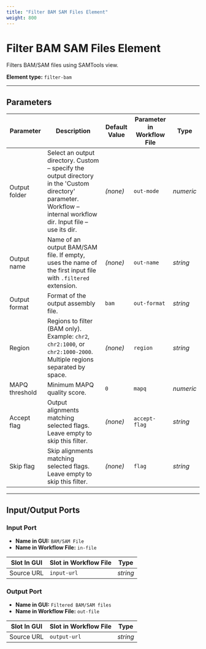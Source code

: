 ```yaml
---
title: "Filter BAM SAM Files Element"
weight: 800
---
```


# Filter BAM SAM Files Element

Filters BAM/SAM files using SAMTools view.

**Element type:** `filter-bam`

---

## Parameters

| **Parameter**  | **Description**                                                                                                                                                    | **Default Value** | **Parameter in Workflow File** | **Type**  |
|----------------|--------------------------------------------------------------------------------------------------------------------------------------------------------------------|-------------------|--------------------------------|-----------|
| Output folder  | Select an output directory. Custom – specify the output directory in the 'Custom directory' parameter. Workflow – internal workflow dir. Input file – use its dir. | *(none)*          | `out-mode`                     | _numeric_ |
| Output name    | Name of an output BAM/SAM file. If empty, uses the name of the first input file with `.filtered` extension.                                                        | *(none)*          | `out-name`                     | _string_  |
| Output format  | Format of the output assembly file.                                                                                                                                | `bam`             | `out-format`                   | _string_  |
| Region         | Regions to filter (BAM only). Example: `chr2`, `chr2:1000`, or `chr2:1000-2000`. Multiple regions separated by space.                                              | *(none)*          | `region`                       | _string_  |
| MAPQ threshold | Minimum MAPQ quality score.                                                                                                                                        | `0`               | `mapq`                         | _numeric_ |
| Accept flag    | Output alignments matching selected flags. Leave empty to skip this filter.                                                                                        | *(none)*          | `accept-flag`                  | _string_  |
| Skip flag      | Skip alignments matching selected flags. Leave empty to skip this filter.                                                                                          | *(none)*          | `flag`                         | _string_  |

---

## Input/Output Ports

### Input Port

- **Name in GUI:** `BAM/SAM File`
- **Name in Workflow File:** `in-file`

| Slot In GUI | Slot in Workflow File | Type     |
|-------------|-----------------------|----------|
| Source URL  | `input-url`           | _string_ |

### Output Port

- **Name in GUI:** `Filtered BAM/SAM files`
- **Name in Workflow File:** `out-file`

| Slot In GUI | Slot in Workflow File | Type     |
|-------------|-----------------------|----------|
| Source URL  | `output-url`          | _string_ |
